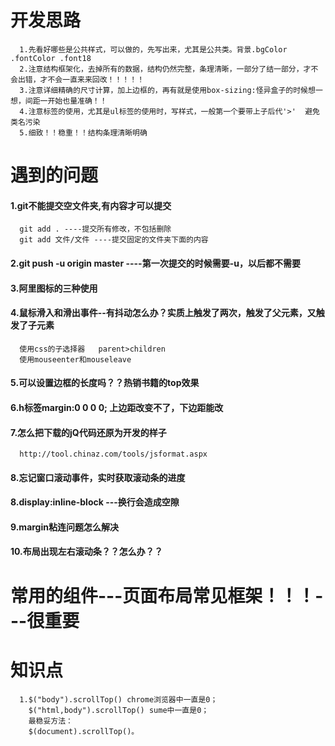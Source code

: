 # 开发思路
      1.先看好哪些是公共样式，可以做的，先写出来，尤其是公共类。背景.bgColor .fontColor .font18
      2.注意结构框架化，去掉所有的数据，结构仍然完整，条理清晰，一部分了结一部分，才不会出错，才不会一直来来回改！！！！！
      3.注意详细精确的尺寸计算，加上边框的，再有就是使用box-sizing:怪异盒子的时候想一想，间距一开始也量准确！！
      4.注意标签的使用，尤其是ul标签的使用时，写样式，一般第一个要带上子后代'>'  避免类名污染
      5.细致！！稳重！！结构条理清晰明确
# 遇到的问题
#### 1.git不能提交空文件夹,有内容才可以提交
      git add . ----提交所有修改，不包括删除
      git add 文件/文件 ----提交固定的文件夹下面的内容
#### 2.git push -u origin master ----第一次提交的时候需要-u，以后都不需要
#### 3.阿里图标的三种使用
#### 4.鼠标滑入和滑出事件--有抖动怎么办？实质上触发了两次，触发了父元素，又触发了子元素
      使用css的子选择器   parent>children
      使用mouseenter和mouseleave
#### 5.可以设置边框的长度吗？？热销书籍的top效果
#### 6.h标签margin:0 0 0 0;  上边距改变不了，下边距能改
#### 7.怎么把下载的jQ代码还原为开发的样子
      http://tool.chinaz.com/tools/jsformat.aspx
#### 8.忘记窗口滚动事件，实时获取滚动条的进度
#### 8.display:inline-block ---换行会造成空隙
#### 9.margin粘连问题怎么解决
#### 10.布局出现左右滚动条？？怎么办？？
# 常用的组件---页面布局常见框架！！！---很重要
# 知识点
      1.$("body").scrollTop() chrome浏览器中一直是0；
        $("html,body").scrollTop() sume中一直是0；
        最稳妥方法：
        $(document).scrollTop()。
